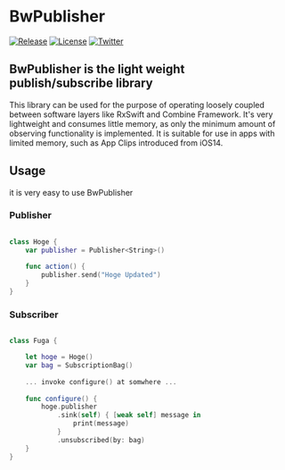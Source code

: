 # BwPublisher

[![Release](https://img.shields.io/github/v/release/BlueEventHorizon/BwPublisher)](https://github.com/BlueEventHorizon/BwPublisher/releases/latest)
[![License](https://img.shields.io/github/license/BlueEventHorizon/BwPublisher)](https://github.com/BlueEventHorizon/BwPublisher/blob/main/LICENSE)
[![Twitter](https://img.shields.io/twitter/follow/beowulf_tech?style=social)](https://twitter.com/beowulf_tech)

## BwPublisher is the light weight publish/subscribe library

This library can be used for the purpose of operating loosely coupled between software layers like RxSwift and Combine Framework.
It's very lightweight and consumes little memory, as only the minimum amount of observing functionality is implemented.
It is suitable for use in apps with limited memory, such as App Clips introduced from iOS14.

## Usage

it is very easy to use BwPublisher

### Publisher

```swift

class Hoge {
    var publisher = Publisher<String>()
    
    func action() {
        publisher.send("Hoge Updated")
    }
}

```

### Subscriber

```swift

class Fuga {

    let hoge = Hoge()
    var bag = SubscriptionBag()
    
    ... invoke configure() at somwhere ...
    
    func configure() {
        hoge.publisher
            .sink(self) { [weak self] message in
                print(message)
            }
            .unsubscribed(by: bag)
    }
}

```
